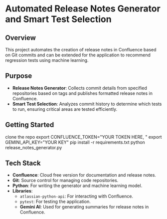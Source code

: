 # Automated Release Notes Generator and Smart Test Selection

## Overview

This project automates the creation of release notes in Confluence based on Git commits and can be extended for the application to recommend regression tests using machine learning.

## Purpose

- **Release Notes Generator**: Collects commit details from specified repositories based on tags and publishes formatted release notes in Confluence.
- **Smart Test Selection**: Analyzes commit history to determine which tests to run, ensuring critical areas are tested efficiently.

## Getting Started
clone the repo
export CONFLUENCE_TOKEN="YOUR TOKEN HERE, "
export GEMINI_API_KEY="YOUR KEY"
pip install -r requirements.txt
python release_notes_generator.py

## Tech Stack

- **Confluence**: Cloud free version for documentation and release notes.
- **Git**: Source control for managing code repositories.
- **Python**: For writing the generator and machine learning model.
- **Libraries**:
  - `atlassian-python-api`: For interacting with Confluence.
  - `pytest`: For testing the application.
  - **Gemini AI**: Used for generating summaries for release notes in Confluence.
